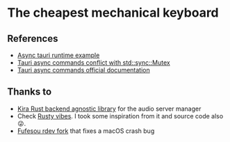 # The cheapest mechanical keyboard

## References

- [Async tauri runtime example](https://rfdonnelly.github.io/posts/tauri-async-rust-process/#the-rust-side)
- [Tauri async commands conflict with std::sync::Mutex](https://stackoverflow.com/questions/67277282/async-function-the-trait-stdmarkersend-is-not-implemented-for-stdsync)
- [Tauri async commands official documentation](https://tauri.app/v1/guides/features/command/)

## Thanks to

- [Kira Rust backend agnostic library](https://docs.rs/kira/latest/kira/index.html) for the audio server manager
- Check [Rusty vibes](https://github.com/KunalBagaria/rustyvibes). I took some inspiration from it and source code also 😜.
- [Fufesou rdev fork](https://github.com/fufesou/rdev) that fixes a macOS crash bug
